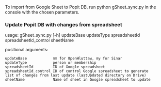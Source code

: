 To import from Google Sheet to Popit DB, run python gSheet_sync.py in the console with the chosen parameters.

### Update Popit DB with changes from spreadsheet
usage: gSheet_sync.py [-h]
                      updateBase updateType spreadsheetId
                      spreadsheetId_control sheetName



positional arguments:

	updateBase            mm for OpenHluttaw, my for Sinar
	updateType            person or membership
	spreadsheetId         ID of Google spreadsheet
	spreadsheetId_control ID of control Google spreadsheet to generate list of changes from last update (lastUpdated directory on Drive)
	sheetName             Name of sheet in Google spreadsheet to update

